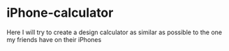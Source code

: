 # iPhone-calculator
Here I will try to create a design calculator as similar as possible to the one my friends have on their iPhones
